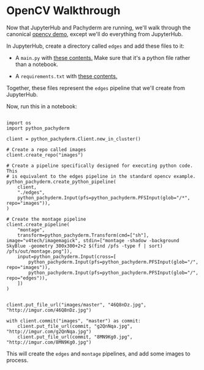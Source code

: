 # OpenCV Walkthrough

Now that JupyterHub and Pachyderm are running, we'll walk through the canonical [opencv demo](https://github.com/pachyderm/pachyderm/tree/master/examples/opencv), except we'll do everything from JupyterHub.

In JupyterHub, create a directory called `edges` and add these files to it:

- A `main.py` with [these contents.](https://github.com/pachyderm/python-pachyderm/blob/master/examples/opencv/edges/main.py) Make sure that it's a python file rather than a notebook.

- A `requirements.txt` with [these contents.](https://github.com/pachyderm/python-pachyderm/blob/master/examples/opencv/edges/requirements.txt)

Together, these files represent the `edges` pipeline that we'll create from JupyterHub.

Now, run this in a notebook:

```python3

import os
import python_pachyderm

client = python_pachyderm.Client.new_in_cluster()

# Create a repo called images
client.create_repo("images")

# Create a pipeline specifically designed for executing python code. This
# is equivalent to the edges pipeline in the standard opencv example.
python_pachyderm.create_python_pipeline(
    client,
    "./edges",
    python_pachyderm.Input(pfs=python_pachyderm.PFSInput(glob="/*", repo="images")),
)

# Create the montage pipeline
client.create_pipeline(
    "montage",
    transform=python_pachyderm.Transform(cmd=["sh"], image="v4tech/imagemagick", stdin=["montage -shadow -background SkyBlue -geometry 300x300+2+2 $(find /pfs -type f | sort) /pfs/out/montage.png"]),
    input=python_pachyderm.Input(cross=[
        python_pachyderm.Input(pfs=python_pachyderm.PFSInput(glob="/", repo="images")),
        python_pachyderm.Input(pfs=python_pachyderm.PFSInput(glob="/", repo="edges")),
    ])
)


client.put_file_url("images/master", "46Q8nDz.jpg", "http://imgur.com/46Q8nDz.jpg")

with client.commit("images", "master") as commit:
    client.put_file_url(commit, "g2QnNqa.jpg", "http://imgur.com/g2QnNqa.jpg")
    client.put_file_url(commit, "8MN9Kg0.jpg", "http://imgur.com/8MN9Kg0.jpg")
```

This will create the `edges` and `montage` pipelines, and add some images to process.
